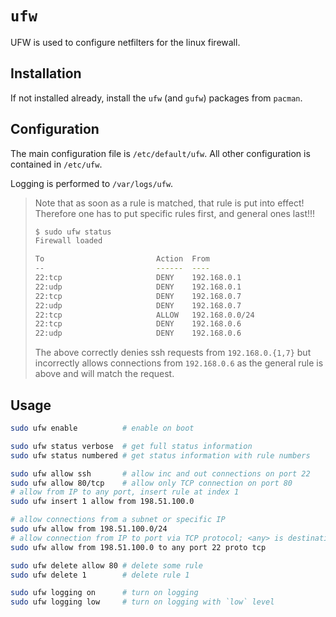 # `ufw`

UFW is used to configure netfilters for the linux firewall.

## Installation

If not installed already, install the `ufw` (and `gufw`) packages from `pacman`.

## Configuration

The main configuration file is `/etc/default/ufw`. All other configuration is contained in
`/etc/ufw`.

Logging is performed to `/var/logs/ufw`.

> Note that as soon as a rule is matched, that rule is put into effect! Therefore one has to put
> specific rules first, and general ones last!!!
>
> ```sh
> $ sudo ufw status
> Firewall loaded
>
> To                         Action  From
> --                         ------  ----
> 22:tcp                     DENY    192.168.0.1
> 22:udp                     DENY    192.168.0.1
> 22:tcp                     DENY    192.168.0.7
> 22:udp                     DENY    192.168.0.7
> 22:tcp                     ALLOW   192.168.0.0/24
> 22:tcp                     DENY    192.168.0.6
> 22:udp                     DENY    192.168.0.6
> ```
>
> The above correctly denies ssh requests from `192.168.0.{1,7}` but incorrectly allows connections
> from `192.168.0.6` as the general rule is above and will match the request.


## Usage

```sh
sudo ufw enable          # enable on boot

sudo ufw status verbose  # get full status information
sudo ufw status numbered # get status information with rule numbers

sudo ufw allow ssh       # allow inc and out connections on port 22
sudo ufw allow 80/tcp    # allow only TCP connection on port 80
# allow from IP to any port, insert rule at index 1
sudo ufw insert 1 allow from 198.51.100.0

# allow connections from a subnet or specific IP
sudo ufw allow from 198.51.100.0/24
# allow connection from IP to port via TCP protocol; <any> is destination here
sudo ufw allow from 198.51.100.0 to any port 22 proto tcp

sudo ufw delete allow 80 # delete some rule
sudo ufw delete 1        # delete rule 1

sudo ufw logging on      # turn on logging
sudo ufw logging low     # turn on logging with `low` level
```

